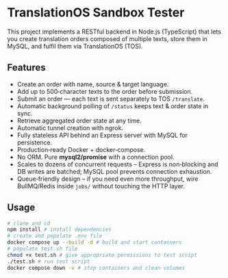 # TranslationOS Sandbox Tester

This project implements a RESTful backend in Node.js (TypeScript) that lets you create translation orders composed of multiple texts, store them in MySQL, and fulfil them via TranslationOS (TOS).

## Features

* Create an order with name, source & target language.
* Add up to 500‑character texts to the order before submission.
* Submit an order — each text is sent separately to TOS `/translate`.
* Automatic background polling of `/status` keeps text & order state in sync.
* Retrieve aggregated order state at any time.
* Automatic tunnel creation with ngrok.
* Fully stateless API behind an Express server with MySQL for persistence.
* Production‑ready Docker + docker‑compose.
* No ORM. Pure **mysql2/promise** with a connection pool.
* Scales to dozens of concurrent requests – Express is non‑blocking and DB writes are batched; MySQL pool prevents connection exhaustion.
* Queue‑friendly design – if you need even more throughput, wire BullMQ/Redis inside `jobs/` without touching the HTTP layer.

## Usage

```bash
# clone and cd
npm install # install dependencies
# create and populate .env file
docker compose up --build -d # build and start containers
# populate test.sh file
chmod +x test.sh # give appropriate permissions to test script
./test.sh # run test script
docker compose down -v # stop containers and clean volumes
```
